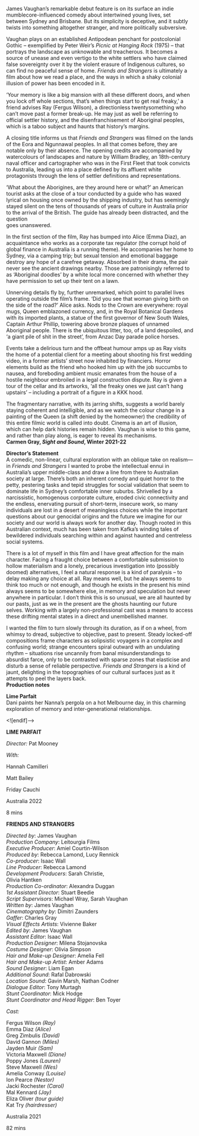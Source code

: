 

James Vaughan’s remarkable debut feature is on its surface an indie mumblecore-influenced comedy about intertwined young lives, set between Sydney and Brisbane. But its simplicity is deceptive, and it subtly twists into something altogether stranger, and more politically subversive.

Vaughan plays on an established Antipodean penchant for postcolonial Gothic – exemplified by Peter Weir’s _Picnic at Hanging Rock_ (1975) – that portrays the landscape as unknowable and treacherous. It becomes a source of unease and even vertigo to the white settlers who have claimed false sovereignty over it by the violent erasure of Indigenous cultures, so can find no peaceful sense of home. _Friends and Strangers_ is ultimately a film about how we read a place, and the ways in which a shaky colonial illusion of power has been encoded  in it.

‘Your memory is like a big mansion with all these different doors, and when you lock off whole sections, that’s when things start to get real freaky,’ a friend advises Ray (Fergus Wilson), a directionless twentysomething who can’t move past a former break-up. He may just as well be referring to official settler history, and the disenfranchisement of Aboriginal peoples, which is a taboo subject and haunts that history’s margins.

A closing title informs us that _Friends and Strangers_ was filmed on the lands of the Eora and Ngunnawal peoples. In all that comes before, they are notable only by their absence. The opening credits are accompanied by watercolours of landscapes and nature by William Bradley, an 18th-century naval officer and cartographer who was in the First Fleet that took convicts to Australia, leading us into a place defined by its affluent white protagonists through the lens of settler definitions and representations.

‘What about the Aborigines, are they around here or what?’ an American tourist asks at the close of a tour conducted by a guide who has waxed lyrical on housing once owned by the shipping industry, but has seemingly stayed silent on the tens of thousands of years of culture in Australia prior to the arrival of the British. The guide has already been distracted, and the question  
goes unanswered.

In the first section of the film, Ray has bumped into Alice (Emma Diaz), an acquaintance who works as a corporate tax regulator (the corrupt hold of global finance in Australia is a running theme). He accompanies her home to Sydney, via a camping trip; but sexual tension and emotional baggage destroy any hope of a carefree getaway. Absorbed in their drama, the pair never see the ancient drawings nearby. Those are patronisingly referred to as ‘Aboriginal doodles’ by a white local more concerned with whether they have permission to set up their tent on a lawn.

Unnerving details fly by, further unremarked, which point to parallel lives operating outside the film’s frame. ‘Did you see that woman giving birth on the side of the road?’ Alice asks. Nods to the Crown are everywhere: royal mugs, Queen emblazoned currency, and, in the Royal Botanical Gardens with its imported plants, a statue of the first governor of New South Wales, Captain Arthur Phillip, towering above bronze plaques of unnamed Aboriginal people. There is the ubiquitous litter, too, of a land despoiled, and ‘a giant pile of shit in the street’, from Anzac Day parade police horses.

Events take a delirious turn and the offbeat humour amps up as Ray visits the home of a potential client for a meeting about shooting his first wedding video, in a former artists’ street now inhabited by financiers. Horror elements build as the friend who hooked him up with the job succumbs to nausea, and foreboding ambient music emanates from the house of a hostile neighbour embroiled in a legal construction dispute. Ray is given a tour of the cellar and its artworks, ‘all the freaky ones we just can’t hang upstairs’ – including a portrait of a figure in a KKK hood.

The fragmentary narrative, with its jarring shifts, suggests a world barely staying coherent and intelligible, and as we watch the colour change in a painting of the Queen (a shift denied by the homeowner) the credibility of this entire filmic world is called into doubt. Cinema is an art of illusion, which can help dark histories remain hidden. Vaughan is wise to this game, and rather than play along, is eager to reveal its mechanisms.  
**Carmen Gray, _Sight and Sound_, Winter 2021-22**

**Director’s Statement**  
A comedic, non-linear, cultural exploration with an oblique take on realism—in _Friends and Strangers_ I wanted to probe the intellectual ennui in Australia’s upper middle-class and draw a line from there to Australian society at large. There’s both an inherent comedy and quiet horror to the petty, pestering tasks and tepid struggles for social validation that seem to dominate life in Sydney’s comfortable inner suburbs. Shrivelled by a narcissistic, homogenous corporate culture, eroded civic connectivity and the endless, enervating pursuit of short-term, insecure work, so many individuals are lost in a desert of meaningless choices while the important questions about our genocidal origins and the future we imagine for our society and our world is always work for another day. Though rooted in this Australian context, much has been taken from Kafka’s winding tales of bewildered individuals searching within and against haunted and centreless social systems.

There is a lot of myself in this film and I have great affection for the main character. Facing a fraught choice between a comfortable submission to hollow materialism and a lonely, precarious investigation into (possibly doomed) alternatives, I feel a natural response is a kind of paralysis – to delay making any choice at all. Ray means well, but he always seems to think too much or not enough, and though he exists in the present his mind always seems to be somewhere else, in memory and speculation but never anywhere in particular.  I don’t think this is so unusual, we are all haunted by our pasts, just as we in the present are the ghosts haunting our future selves. Working with a largely non-professional cast was a means to access these drifting mental states in a direct and unembellished manner.

I wanted the film to turn slowly through its duration, as if on a wheel, from whimsy to dread, subjective to objective, past to present. Steady locked-off compositions frame characters as solipsistic voyagers in a complex and confusing world; strange encounters spiral outward with an undulating rhythm – situations rise uncannily from banal misunderstandings to absurdist farce, only to be contrasted with sparse zones that elasticise and disturb a sense of reliable perspective. _Friends and Strangers_ is a kind of jaunt, delighting in the topographies of our cultural surfaces just as it attempts to peel the layers back.  
**Production notes**

**Lime Parfait**  
Dani paints her Nanna’s pergola on a hot Melbourne day, in this charming exploration of memory and inter-generational relationships.

<![endif]-->

**LIME PARFAIT**

_Director:_ Pat Mooney

_With:_

Hannah Camilleri

Matt Bailey

Friday Cauchi

Australia 2022

8 mins

**FRIENDS AND STRANGERS**

_Directed by_: James Vaughan  
_Production Company_: Leitourgia Films  
_Executive Producer_: Amiel Courtin-Wilson  
_Produced by_: Rebecca Lamond, Lucy Rennick  
_Co-producer_: Isaac Wall  
_Line Producer_: Rebecca Lamond  
_Development Producers_: Sarah Christie,  
Olivia Hantken  
_Production Co-ordinator_: Alexandra Duggan  
_1st Assistant Director_: Stuart Beedie  
_Script Supervisors_: Michael Wray, Sarah Vaughan  
_Written by_: James Vaughan  
_Cinematography by_: Dimitri Zaunders  
_Gaffer_: Charles Gray  
_Visual Effects Artists_: Vivienne Baker  
_Edited by_: James Vaughan  
_Assistant Editor_: Isaac Wall  
_Production Designer_: Milena Stojanovska  
_Costume Designer_: Olivia Simpson  
_Hair and Make-up Designer_: Amelia Fell  
_Hair and Make-up Artist_: Amber Adams  
_Sound Designer_: Liam Egan  
_Additional Sound_: Rafal Dabrowski  
_Location Sound_: Gavin Marsh, Nathan Codner  
_Dialogue Editor_: Tony Murtagh  
_Stunt Coordinator_: Mick Hodge  
_Stunt Coordinator and Head Rigger_: Ben Toyer

_Cast:_

Fergus Wilson _(Ray)_  
Emma Diaz _(Alice)_  
Greg Zimbulis _(David)_  
David Gannon _(Miles)_  
Jayden Muir _(Sam)_  
Victoria Maxwell _(Diane)_  
Poppy Jones _(Lauren)_  
Steve Maxwell _(Wes)_  
Amelia Conway _(Louise)_  
Ion Pearce _(Nestor)_  
Jacki Rochester _(Carol)_  
Mal Kennard _(Jay)_  
Eliza Oliver _(tour guide)_  
Kat Try _(hairdresser)_

Australia 2021

82 mins
<!--stackedit_data:
eyJoaXN0b3J5IjpbLTQ4MDUyMTQ1N119
-->